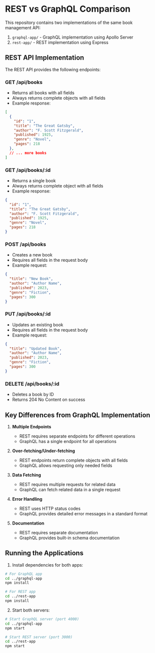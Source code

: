 # REST vs GraphQL Comparison

This repository contains two implementations of the same book management API:

1. `graphql-app/` - GraphQL implementation using Apollo Server
2. `rest-app/` - REST implementation using Express

## REST API Implementation

The REST API provides the following endpoints:

### GET /api/books
- Returns all books with all fields
- Always returns complete objects with all fields
- Example response:
```json
[
  {
    "id": "1",
    "title": "The Great Gatsby",
    "author": "F. Scott Fitzgerald",
    "published": 1925,
    "genre": "Novel",
    "pages": 218
  },
  // ... more books
]
```

### GET /api/books/:id
- Returns a single book
- Always returns complete object with all fields
- Example response:
```json
{
  "id": "1",
  "title": "The Great Gatsby",
  "author": "F. Scott Fitzgerald",
  "published": 1925,
  "genre": "Novel",
  "pages": 218
}
```

### POST /api/books
- Creates a new book
- Requires all fields in the request body
- Example request:
```json
{
  "title": "New Book",
  "author": "Author Name",
  "published": 2023,
  "genre": "Fiction",
  "pages": 300
}
```

### PUT /api/books/:id
- Updates an existing book
- Requires all fields in the request body
- Example request:
```json
{
  "title": "Updated Book",
  "author": "Author Name",
  "published": 2023,
  "genre": "Fiction",
  "pages": 300
}
```

### DELETE /api/books/:id
- Deletes a book by ID
- Returns 204 No Content on success

## Key Differences from GraphQL Implementation

1. **Multiple Endpoints**
   - REST requires separate endpoints for different operations
   - GraphQL has a single endpoint for all operations

2. **Over-fetching/Under-fetching**
   - REST endpoints return complete objects with all fields
   - GraphQL allows requesting only needed fields

3. **Data Fetching**
   - REST requires multiple requests for related data
   - GraphQL can fetch related data in a single request

4. **Error Handling**
   - REST uses HTTP status codes
   - GraphQL provides detailed error messages in a standard format

5. **Documentation**
   - REST requires separate documentation
   - GraphQL provides built-in schema documentation

## Running the Applications

1. Install dependencies for both apps:
```bash
# For GraphQL app
cd ../graphql-app
npm install

# For REST app
cd ../rest-app
npm install
```

2. Start both servers:
```bash
# Start GraphQL server (port 4000)
cd ../graphql-app
npm start

# Start REST server (port 3000)
cd ../rest-app
npm start
```
